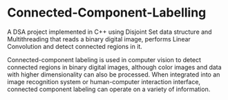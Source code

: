 # Connected-Component-Labelling
A DSA project implemented in C++ using Disjoint Set data structure and Multithreading that reads a binary digital image, performs Linear Convolution and detect connected regions in it.

Connected-component labeling is used in computer vision to detect connected regions in binary digital images, although color images and data with higher dimensionality can also be processed. When integrated into an image recognition system or human-computer interaction interface, connected component labeling can operate on a variety of information.

